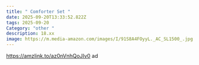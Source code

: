```yaml
---
title: " Comforter Set "
date: 2025-09-20T13:33:52.822Z
tags: 2025-09-20
Category: "other "
description: 18.xx
image: https://m.media-amazon.com/images/I/91S8A4FOyyL._AC_SL1500_.jpg
---
```

https://amzlink.to/az0nVnhQoJIv0 ad